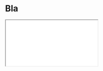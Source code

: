 # Bla
<div>
<iframe src=“https://proteininformatics.informatik.uni-leipzig.de/?session-url=https%3A%2F%2Fremote.sca-ds.de%2Fget%2Fsession%2F80de2863-618b-4e4d-b811-316027fed991“ height=“600″ width=“800″ name=“mdsrv“>
</iframe>
</div>









